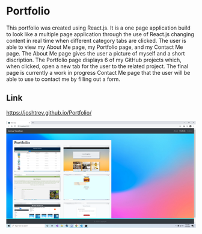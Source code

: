 # Portfolio

This portfolio was created using React.js. It is a one page application build to look like a multiple page application through the use of React.js changing content in real time when different category tabs are clicked. The user is able to view my About Me page, my Portfolio page, and my Contact Me page. The About Me page gives the user a picture of myself and a short discription. The Portfolio page displays 6 of my GitHub projects which, when clicked, open a new tab for the user to the related project. The final page is currently a work in progress Contact Me page that the user will be able to use to contact me by filling out a form.

## Link

https://joshtrev.github.io/Portfolio/

![Image of Application](./src/assets/img/DemoImage.png)